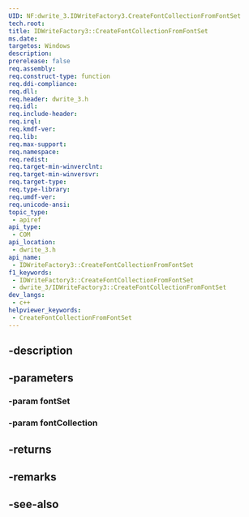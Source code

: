 ```yaml
---
UID: NF:dwrite_3.IDWriteFactory3.CreateFontCollectionFromFontSet
tech.root: 
title: IDWriteFactory3::CreateFontCollectionFromFontSet
ms.date: 
targetos: Windows
description: 
prerelease: false
req.assembly: 
req.construct-type: function
req.ddi-compliance: 
req.dll: 
req.header: dwrite_3.h
req.idl: 
req.include-header: 
req.irql: 
req.kmdf-ver: 
req.lib: 
req.max-support: 
req.namespace: 
req.redist: 
req.target-min-winverclnt: 
req.target-min-winversvr: 
req.target-type: 
req.type-library: 
req.umdf-ver: 
req.unicode-ansi: 
topic_type:
 - apiref
api_type:
 - COM
api_location:
 - dwrite_3.h
api_name:
 - IDWriteFactory3::CreateFontCollectionFromFontSet
f1_keywords:
 - IDWriteFactory3::CreateFontCollectionFromFontSet
 - dwrite_3/IDWriteFactory3::CreateFontCollectionFromFontSet
dev_langs:
 - c++
helpviewer_keywords:
 - CreateFontCollectionFromFontSet
---
```


## -description

## -parameters

### -param fontSet

### -param fontCollection

## -returns

## -remarks

## -see-also

